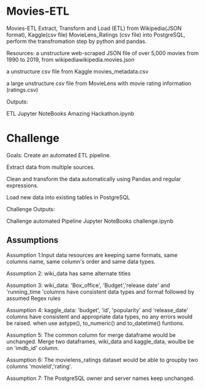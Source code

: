 # Movies-ETL
Movies-ETL
Extract, Transform and Load (ETL) from Wikipedia(JSON format), Kaggle(csv file) MovieLens_Ratings (csv file) into PostgreSQL, perform the transfromation step by python and pandas.

Resources:
a unstructure web-scraped JSON file of over 5,000 movies from 1990 to 2019, from wikipediawikipedia.movies.json

a unstructure csv file from Kaggle movies_metadata.csv

a large unstructure csv file from MovieLens with movie rating information (ratings.csv)

Outputs:

ETL Jupyter NoteBooks Amazing Hackathon.ipynb

# Challenge

Goals:
Create an automated ETL pipeline.

Extract data from multiple sources.

Clean and transform the data automatically using Pandas and regular expressions.

Load new data into existing tables in PostgreSQL

Challenge Outputs:

Challenge automated Pipeline Jupyter NoteBooks challenge.ipynb

## Assumptions

Assumption 1:Input data resources are keeping same formats, same columns name, 
                same column's order and same data types.
                
Assumption 2: wiki_data has same alternate titles

Assumption 3: wiki_data: 'Box_office', 'Budget','release date' and 'running_time 'columns 
                have consistent data types and format followed by assumed Regex rules
                
Assumption 4: kaggle_data: 'budget', 'id', 'popularity' and 'release_date' columns
                have consistent and appropriate data types, no any errors would be raised.
                when use astype(), to_numeric() and to_datetime() funtions.
                
Assumption 5: The common column for merge dataframe would be unchanged. Merge two dataframes, 
              wiki_data and kaggle_data, woulbe be on 'imdb_id' column.
                
Assumption 6: The movielens_ratings dataset would be able to groupby two columns 'movieId','rating'.

Assumption 7: The PostgreSQL owner and server names keep unchanged. 
